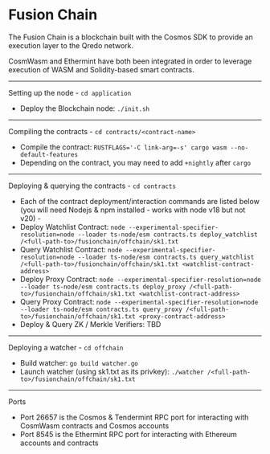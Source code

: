 # Fusion Chain

The Fusion Chain is a blockchain built with the Cosmos SDK to provide an execution layer to the Qredo network.

CosmWasm and Ethermint have both been integrated in order to leverage execution of WASM and Solidity-based smart contracts.

---

Setting up the node -  `cd application`

- Deploy the Blockchain node: `./init.sh`

---

Compiling the contracts - `cd contracts/<contract-name>` 

- Compile the contract: `RUSTFLAGS='-C link-arg=-s' cargo wasm --no-default-features`
- Depending on the contract, you may need to add `+nightly` after `cargo`

---

Deploying & querying the contracts - `cd contracts`

- Each of the contract deployment/interaction commands are listed below (you will need Nodejs & npm installed - works with node v18 but not v20) -
- Deploy Watchlist Contract: `node --experimental-specifier-resolution=node --loader ts-node/esm contracts.ts deploy_watchlist /<full-path-to>/fusionchain/offchain/sk1.txt`
- Query Watchlist Contract: `node --experimental-specifier-resolution=node --loader ts-node/esm contracts.ts query_watchlist /<full-path-to>/fusionchain/offchain/sk1.txt <watchlist-contract-address>`
- Deploy Proxy Contract: `node --experimental-specifier-resolution=node --loader ts-node/esm contracts.ts deploy_proxy /<full-path-to>/fusionchain/offchain/sk1.txt <watchlist-contract-address>`
- Query Proxy Contract: `node --experimental-specifier-resolution=node --loader ts-node/esm contracts.ts query_proxy /<full-path-to>/fusionchain/offchain/sk1.txt <proxy-contract-address>`
- Deploy & Query ZK / Merkle Verifiers: TBD

---

Deploying a watcher - `cd offchain`

- Build watcher: `go build watcher.go`
- Launch watcher (using sk1.txt as its privkey): `./watcher /<full-path-to>/fusionchain/offchain/sk1.txt`

---

Ports

- Port 26657 is the Cosmos & Tendermint RPC port for interacting with CosmWasm contracts and Cosmos accounts
- Port 8545 is the Ethermint RPC port for interacting with Ethereum accounts and contracts
